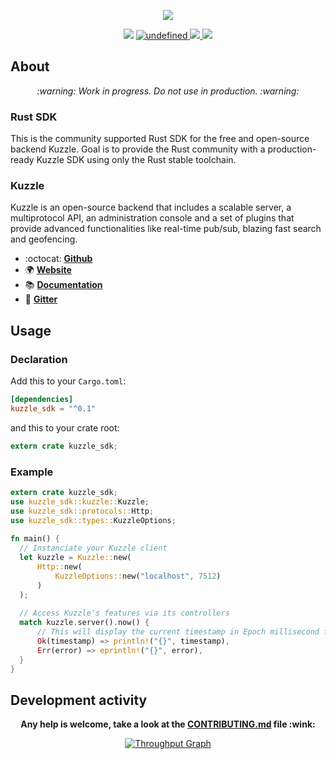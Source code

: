 <p align="center">
  <img src="https://user-images.githubusercontent.com/7868838/52912711-4c2d0900-32b5-11e9-9064-472b025c886e.png"/>
</p>
<p align="center">
  <img src="https://img.shields.io/badge/tested%20for-stable%20%7C%20beta%20%7C%20nightly-blue.svg">
  <a href="https://github.com/alexandrebouthinon/kuzzle-sdk-rust/blob/master/LICENSE">
    <img alt="undefined" src="https://img.shields.io/github/license/alexandrebouthinon/kuzzle-sdk-rust.svg?style=flat">
  </a>
  <a href="https://travis-ci.com/alexandrebouthinon/kuzzle-sdk-rust">
    <img src="https://travis-ci.com/alexandrebouthinon/kuzzle-sdk-rust.svg?branch=1-dev"/>
  </a>
  <a href="https://codecov.io/gh/alexandrebouthinon/kuzzle-sdk-rust">
    <img src="https://codecov.io/gh/alexandrebouthinon/kuzzle-sdk-rust/branch/1-dev/graph/badge.svg" />
  </a>
</p>


## About 

<p align="center">
  <em> :warning: Work in progress. Do not use in production. :warning: </em>
</p>

### Rust SDK

This is the community supported Rust SDK for the free and open-source backend Kuzzle.
Goal is to provide the Rust community with a production-ready Kuzzle SDK using only the Rust stable toolchain.

### Kuzzle

Kuzzle is an open-source backend that includes a scalable server, a multiprotocol API,
an administration console and a set of plugins that provide advanced functionalities like real-time pub/sub, blazing fast search and geofencing.

* :octocat: __[Github](https://github.com/kuzzleio/kuzzle)__
* :earth_africa: __[Website](https://kuzzle.io)__
* :books: __[Documentation](https://docs-v2.kuzzle.io)__
* :email: __[Gitter](https://gitter.im/kuzzleio/kuzzle)__

## Usage

### Declaration

Add this to your `Cargo.toml`:

```toml
[dependencies]
kuzzle_sdk = "^0.1"
```
and this to your crate root:

```rust
extern crate kuzzle_sdk;
```
### Example

```rust
extern crate kuzzle_sdk;
use kuzzle_sdk::kuzzle::Kuzzle;
use kuzzle_sdk::protocols::Http;
use kuzzle_sdk::types::KuzzleOptions;
             
fn main() {
  // Instanciate your Kuzzle client                                    
  let kuzzle = Kuzzle::new(
      Http::new(
          KuzzleOptions::new("localhost", 7512)
      )
  );
                                                   
  // Access Kuzzle's features via its controllers 
  match kuzzle.server().now() {
      // This will display the current timestamp in Epoch millisecond format
      Ok(timestamp) => println!("{}", timestamp),
      Err(error) => eprintln!("{}", error),
  }
}
```

## Development activity

<p align="center">
    <b>Any help is welcome, take a look at the <a href="https://github.com/alexandrebouthinon/kuzzle_sdk/blob/1-dev/CONTRIBUTING.md">CONTRIBUTING.md</a> file :wink:</b>
</p>

<p align="center">
  <a href="https://waffle.io/alexandrebouthinon/kuzzle-sdk-rust/metrics/throughput">
    <img src="https://graphs.waffle.io/alexandrebouthinon/kuzzle-sdk-rust/throughput.svg" alt="Throughput Graph">
  </a>
</p>








